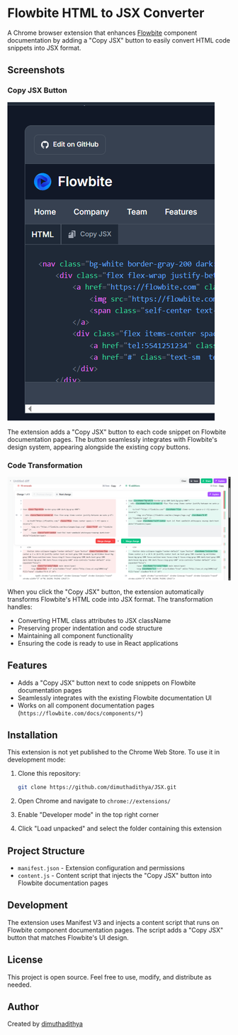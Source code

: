 # Flowbite HTML to JSX Converter

A Chrome browser extension that enhances [Flowbite](https://flowbite.com/) component documentation by adding a "Copy JSX" button to easily convert HTML code snippets into JSX format.

## Screenshots

### Copy JSX Button

![Copy JSX Button](/src/images/copyJsxButton.png)

The extension adds a "Copy JSX" button to each code snippet on Flowbite documentation pages. The button seamlessly integrates with Flowbite's design system, appearing alongside the existing copy buttons.

### Code Transformation

![Code Transformation](/src/images/dif.png)

When you click the "Copy JSX" button, the extension automatically transforms Flowbite's HTML code into JSX format. The transformation handles:

- Converting HTML class attributes to JSX className
- Preserving proper indentation and code structure
- Maintaining all component functionality
- Ensuring the code is ready to use in React applications

## Features

- Adds a "Copy JSX" button next to code snippets on Flowbite documentation pages
- Seamlessly integrates with the existing Flowbite documentation UI
- Works on all component documentation pages (`https://flowbite.com/docs/components/*`)

## Installation

This extension is not yet published to the Chrome Web Store. To use it in development mode:

1. Clone this repository:

   ```bash
   git clone https://github.com/dimuthadithya/JSX.git
   ```

2. Open Chrome and navigate to `chrome://extensions/`

3. Enable "Developer mode" in the top right corner

4. Click "Load unpacked" and select the folder containing this extension

## Project Structure

- `manifest.json` - Extension configuration and permissions
- `content.js` - Content script that injects the "Copy JSX" button into Flowbite documentation pages

## Development

The extension uses Manifest V3 and injects a content script that runs on Flowbite component documentation pages. The script adds a "Copy JSX" button that matches Flowbite's UI design.

## License

This project is open source. Feel free to use, modify, and distribute as needed.

## Author

Created by [dimuthadithya](https://github.com/dimuthadithya)
